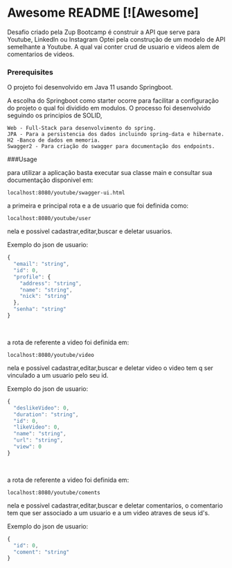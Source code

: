 # Awesome README [![Awesome]
Desafio criado pela Zup Bootcamp é construir a API que serve para Youtube, LinkedIn ou Instagram 
Optei pela construção de um modelo de API semelhante a Youtube. A qual vai conter crud de usuario e videos alem de comentarios de videos.

### Prerequisites

O projeto foi desenvolvido em Java 11 usando Springboot.

A escolha do Springboot como starter ocorre para facilitar a configuração do projeto o qual foi dividido em modulos. 
O processo foi desenvolvido seguindo os principios de SOLID, 


```
Web - Full-Stack para desenvolvimento do spring.
JPA - Para a persistencia dos dados incluindo spring-data e hibernate.
H2 -Banco de dados em memoria.
Swagger2 - Para criação do swagger para documentação dos endpoints.
```

###Usage

para utilizar a aplicação basta executar sua classe main e consultar sua documentação disponivel em:

```
localhost:8080/youtube/swagger-ui.html
```

a primeira e principal rota e a de usuario que foi definida como:

```
localhost:8080/youtube/user
```
nela e possivel cadastrar,editar,buscar e deletar usuarios.

Exemplo do json de usuario:

```javascript
{
  "email": "string",
  "id": 0,
  "profile": {
    "address": "string",
    "name": "string",
    "nick": "string"
  },
  "senha": "string"
}
```
<br>

a rota de referente a video foi definida em:

```
localhost:8080/youtube/video
```
nela e possivel cadastrar,editar,buscar e deletar video o video tem q ser vinculado a um usuario pelo seu id.

Exemplo do json de usuario:

```javascript
{
  "deslikeVideo": 0,
  "duration": "string",
  "id": 0,
  "likeVideo": 0,
  "name": "string",
  "url": "string",
  "view": 0
}
```
<br>

a rota de referente a video foi definida em:

```
localhost:8080/youtube/coments
```
nela e possivel cadastrar,editar,buscar e deletar comentarios, o comentario tem que ser associado a um usuario e a um video atraves de seus id's.

Exemplo do json de usuario:

```javascript
{
  "id": 0,
  "coment": "string"
}
```
<br>